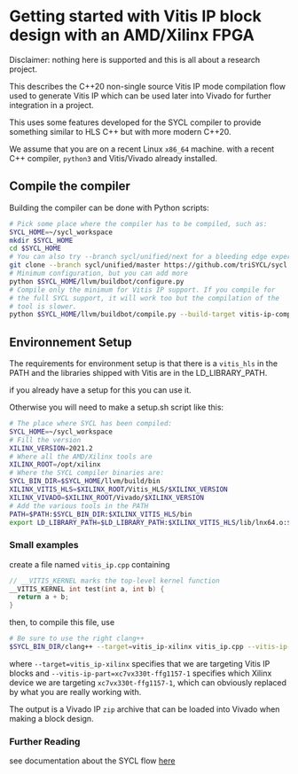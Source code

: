 Getting started with Vitis IP block design with an AMD/Xilinx FPGA
===================================================================================

Disclaimer: nothing here is supported and this is all about a research
project.

This describes the C++20 non-single source Vitis IP mode compilation
flow used to generate Vitis IP which can be used later into Vivado for
further integration in a project.

This uses some features developed for the SYCL compiler to provide
something similar to HLS C++ but with more modern C++20.

We assume that you are on a recent Linux `x86_64` machine. with a
recent C++ compiler, `python3` and Vitis/Vivado already installed.


## Compile the compiler

Building the compiler can be done with Python scripts:

```bash
# Pick some place where the compiler has to be compiled, such as:
SYCL_HOME=~/sycl_workspace
mkdir $SYCL_HOME
cd $SYCL_HOME
# You can also try --branch sycl/unified/next for a bleeding edge experience
git clone --branch sycl/unified/master https://github.com/triSYCL/sycl llvm
# Minimum configuration, but you can add more
python $SYCL_HOME/llvm/buildbot/configure.py
# Compile only the minimum for Vitis IP support. If you compile for
# the full SYCL support, it will work too but the compilation of the
# tool is slower.
python $SYCL_HOME/llvm/buildbot/compile.py --build-target vitis-ip-compiler
```


## Environnement Setup

The requirements for environment setup is that there is a `vitis_hls` in
the PATH and the libraries shipped with Vitis are in the
LD_LIBRARY_PATH.

if you already have a setup for this you can use it.

Otherwise you will need to make a setup.sh script like this:
```bash
# The place where SYCL has been compiled:
SYCL_HOME=~/sycl_workspace
# Fill the version
XILINX_VERSION=2021.2
# Where all the AMD/Xilinx tools are
XILINX_ROOT=/opt/xilinx
# Where the SYCL compiler binaries are:
SYCL_BIN_DIR=$SYCL_HOME/llvm/build/bin
XILINX_VITIS_HLS=$XILINX_ROOT/Vitis_HLS/$XILINX_VERSION
XILINX_VIVADO=$XILINX_ROOT/Vivado/$XILINX_VERSION
# Add the various tools in the PATH
PATH=$PATH:$SYCL_BIN_DIR:$XILINX_VITIS_HLS/bin
export LD_LIBRARY_PATH=$LD_LIBRARY_PATH:$XILINX_VITIS_HLS/lib/lnx64.o:$SYCL_HOME/llvm/build/lib
```


### Small examples

create a file named `vitis_ip.cpp` containing

```cpp
// __VITIS_KERNEL marks the top-level kernel function
__VITIS_KERNEL int test(int a, int b) {
  return a + b;
}
```

then, to compile this file, use

```bash
# Be sure to use the right clang++
$SYCL_BIN_DIR/clang++ --target=vitis_ip-xilinx vitis_ip.cpp --vitis-ip-part=xc7vx330t-ffg1157-1 -o adder.zip
```

where `--target=vitis_ip-xilinx` specifies that we are targeting Vitis
IP blocks and `--vitis-ip-part=xc7vx330t-ffg1157-1` specifies which
Xilinx device we are targeting `xc7vx330t-ffg1157-1`, which can
obviously replaced by what you are really working with.

The output is a Vivado IP `zip` archive that can be loaded into Vivado
when making a block design.


### Further Reading

see documentation about the SYCL flow [here](GettingStartedXilinxFPGA.md)
